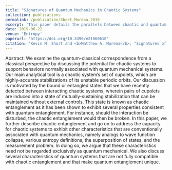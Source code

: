 ```yaml
---
title: "Signatures of Quantum Mechanics in Chaotic Systems"
collection: publications
permalink: /publication/Short_Morena_2019
excerpt: 'This paper details the parallels between chaotic and quantum entanglement.'
date: 2019-06-22
venue: 'Entropy'
paperurl: 'https://doi.org/10.3390/e21060618'
citation: 'Kevin M. Short and <b>Matthew A. Morena</b>, "Signatures of Quantum Mechanics in Chaotic Systems", Entropy 21(6), 618 (2019)'
---
```

Abstract: We examine the quantum-classical correspondence from a classical perspective by discussing the potential for chaotic systems to support behaviors normally associated with quantum mechanical systems. Our main analytical tool is a chaotic system’s set of cupolets, which are highly-accurate stabilizations of its unstable periodic orbits. Our discussion is motivated by the bound or entangled states that we have recently detected between interacting chaotic systems, wherein pairs of cupolets are induced into a state of mutually-sustaining stabilization that can be maintained without external controls. This state is known as chaotic entanglement as it has been shown to exhibit several properties consistent with quantum entanglement. For instance, should the interaction be disturbed, the chaotic entanglement would then be broken. In this paper, we further describe chaotic entanglement and go on to address the capacity for chaotic systems to exhibit other characteristics that are conventionally associated with quantum mechanics, namely analogs to wave function collapse, various entropy definitions, the superposition of states, and the measurement problem. In doing so, we argue that these characteristics need not be regarded exclusively as quantum mechanical. We also discuss several characteristics of quantum systems that are not fully compatible with chaotic entanglement and that make quantum entanglement unique.
